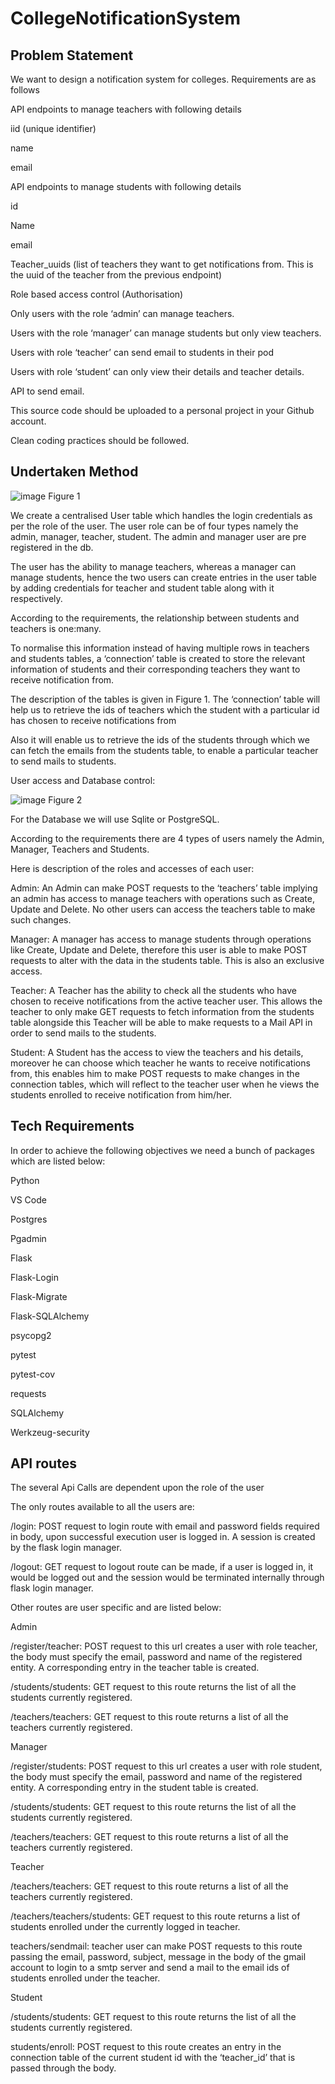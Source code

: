 # CollegeNotificationSystem

## Problem Statement
We want to design a notification system for colleges. Requirements are as follows

API endpoints to manage teachers with following details

iid (unique identifier)

name

email

API endpoints to manage students with following details

id

Name

email

Teacher_uuids (list of teachers they want to get notifications from. This is the uuid of the teacher from the previous endpoint)

Role based access control (Authorisation)

Only users with the role ‘admin’ can manage teachers.

Users with the role ‘manager’ can manage students but only view teachers.

Users with role ‘teacher’ can send email to students in their pod

Users with role ‘student’ can only view their details and teacher details.

API to send email.

This source code should be uploaded to a personal project in your Github account.

Clean coding practices should be followed.

## Undertaken Method

![image](https://github.com/Akashmahour/CollegeNotificationSystem/assets/61516623/3dfeff49-06a5-4841-be51-3ea78a32bdd0)
Figure 1
                                                    
We create a centralised User table which handles the login credentials as per the role of the user. The user role can be of four types namely the admin, manager, teacher, student. The admin and manager user are pre registered in the db.

The user has the ability to manage teachers, whereas a manager can manage students, hence the two users can create entries in the user table by adding credentials for teacher and student table along with it respectively.

According to the requirements, the relationship between students and teachers is one:many.

To normalise this information instead of having multiple rows in teachers and students tables, a ‘connection’ table is created to store the relevant information of students and their corresponding teachers they want to receive notification from.

The description of the tables is given in Figure 1. The ‘connection’ table will help us to retrieve the ids of teachers which the student with a particular id has chosen to receive notifications from

Also it will enable us to retrieve the ids of the students through which we can fetch the emails from the students table, to enable a particular teacher to send mails to students. 

User access and Database control:


![image](https://github.com/Akashmahour/CollegeNotificationSystem/assets/61516623/95adacd6-899d-44c3-b8a4-f4b9cb0f7c8a)
Figure 2

For the Database we will use Sqlite or PostgreSQL.

According to the requirements there are 4 types of users namely the Admin, Manager, Teachers and Students.

Here is description of the roles and accesses of each user:

Admin: An Admin can make POST requests to the ‘teachers’ table implying an admin has access to manage teachers with operations such as Create, Update and Delete. No other users can access the teachers table to make such changes.

Manager: A manager has access to manage students through operations like Create, Update and Delete, therefore this user is able to make POST requests to alter with the data in the students table. This is also an exclusive access.

Teacher: A Teacher has the ability to check all the students who have chosen to receive notifications from the active teacher user. This allows the teacher to only make GET requests to fetch information from the students table alongside this Teacher will be able to make requests to a Mail API in order to send mails to the students.

Student: A Student has the access to view the teachers and his details, moreover he can choose which teacher he wants to receive notifications from, this enables him to make POST requests to make changes in the connection tables, which will reflect to the teacher user when he views the students enrolled to receive notification from him/her.

 ## Tech Requirements
In order to achieve the following objectives we need a bunch of packages which are listed below:

 

Python

VS Code

Postgres

Pgadmin

Flask

Flask-Login

Flask-Migrate

Flask-SQLAlchemy

psycopg2

pytest

pytest-cov

requests

SQLAlchemy

Werkzeug-security

## API routes
The several Api Calls are dependent upon the role of the user

The only routes available to all the users are:

/login: POST request to login route with email and password fields required in body, upon successful execution user is logged in. A session is created by the flask login manager.

/logout: GET request to logout route can be made, if a user is logged in, it would be logged out and the session would be terminated internally through flask login manager.

Other routes are user specific and are listed below:

Admin

/register/teacher: POST request to this url creates a user with role teacher, the body must specify the email, password and name of the registered entity. A corresponding entry in the teacher table is created.

/students/students: GET request to this route returns the list of all the students currently registered.

/teachers/teachers: GET request to this route returns a list of all the teachers currently registered.

Manager

/register/students: POST request to this url creates a user with role student, the body must specify the email, password and name of the registered entity. A corresponding entry in the student table is created.

/students/students: GET request to this route returns the list of all the students currently registered.

/teachers/teachers: GET request to this route returns a list of all the teachers currently registered.

Teacher

/teachers/teachers: GET request to this route returns a list of all the teachers currently registered.

/teachers/teachers/students: GET request to this route returns a list of students enrolled under the currently logged in teacher.

teachers/sendmail: teacher user can make POST requests to this route passing the email, password, subject, message in the body of the gmail account to login to a smtp server and send a mail to the email ids of students enrolled under the teacher.

Student

/students/students: GET request to this route returns the list of all the students currently registered.

students/enroll: POST request to this route creates an entry in the connection table of the current student id with the ‘teacher_id’ that is passed through the body.
